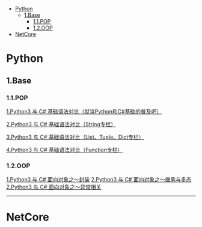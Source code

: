 - [Python](#python)
    - [1.Base](#1base)
        - [1.1.POP](#11pop)
        - [1.2.OOP](#12oop)
- [NetCore](#netcore)

# Python

## 1.Base

### 1.1.POP

<a href="https://www.cnblogs.com/dotnetcrazy/p/9102030.html" target="_blank">1.Python3 与 C# 基础语法对比（就当Python和C#基础的普及吧）</a>

<a href="https://www.cnblogs.com/dotnetcrazy/p/9114691.html" target="_blank">2.Python3 与 C# 基础语法对比（String专栏）</a>

<a href="https://www.cnblogs.com/dotnetcrazy/p/9155310.html" target="_blank">3.Python3 与 C# 基础语法对比（List、Tuple、Dict专栏）</a>

<a href="https://www.cnblogs.com/dotnetcrazy/p/9175950.html" target="_blank">4.Python3 与 C# 基础语法对比（Function专栏）</a>

### 1.2.OOP
<a href="./python/base/oop/1.封装.md" target="_blank">1.Python3 与 C# 面向对象之～封装</a>
<a href="./python/base/oop/2.继承与多态.md" target="_blank">2.Python3 与 C# 面向对象之～继承与多态</a>
<a href="./python/base/oop/3.异常相关.md" target="_blank">2.Python3 与 C# 面向对象之～异常相关</a>

---

# NetCore
